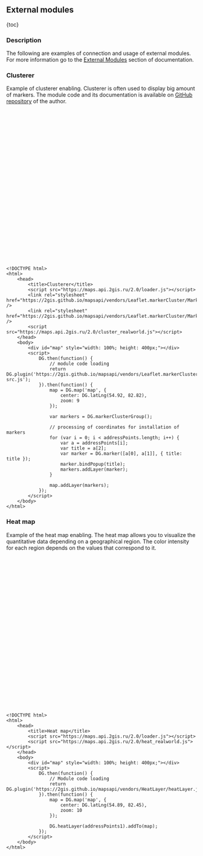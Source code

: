## External modules

{toc}

### Description

The following are examples of connection and usage of external modules. For more information go to the
<a href="/doc/maps/en/manual/dg-external-modules">External Modules</a> section of documentation.

### Clusterer

Example of clusterer enabling. Clusterer is often used to display big amount of markers. The module code and its documentation
is available on <a href="https://github.com/Leaflet/Leaflet.markercluster" target="_blank">GitHub repository</a> of the author.

<script src="https://maps.api.2gis.ru/2.0/loader.js"></script>
<link rel="stylesheet" href="https://2gis.github.io/mapsapi/vendors/Leaflet.markerCluster/MarkerCluster.css" />
<link rel="stylesheet" href="https://2gis.github.io/mapsapi/vendors/Leaflet.markerCluster/MarkerCluster.Default.css" />
<script src="https://maps.api.2gis.ru/2.0/cluster_realworld.js"></script>
<div id="map" style="width: 100%; height: 400px;"></div>
<script>
    DG.then(function() {
        // module code loading
        return DG.plugin('https://2gis.github.io/mapsapi/vendors/Leaflet.markerCluster/leaflet.markercluster-src.js');
    }).then(function() {
        map = DG.map('map', {
            center: DG.latLng(54.92, 82.82),
            zoom: 9
        });

        var markers = DG.markerClusterGroup();

        // processing of coordinates for installation of markers
        for (var i = 0; i < addressPoints.length; i++) {
            var a = addressPoints[i];
            var title = a[2];
            var marker = DG.marker([a[0], a[1]], { title: title });
            marker.bindPopup(title);
            markers.addLayer(marker);
        }

        map.addLayer(markers);
    });
</script>

    <!DOCTYPE html>
    <html>
        <head>
            <title>Clusterer</title>
            <script src="https://maps.api.2gis.ru/2.0/loader.js"></script>
            <link rel="stylesheet" href="https://2gis.github.io/mapsapi/vendors/Leaflet.markerCluster/MarkerCluster.css" />
            <link rel="stylesheet" href="https://2gis.github.io/mapsapi/vendors/Leaflet.markerCluster/MarkerCluster.Default.css" />
            <script src="https://maps.api.2gis.ru/2.0/cluster_realworld.js"></script>
        </head>
        <body>
            <div id="map" style="width: 100%; height: 400px;"></div>
            <script>
                DG.then(function() {
                    // module code loading
                    return DG.plugin('https://2gis.github.io/mapsapi/vendors/Leaflet.markerCluster/leaflet.markercluster-src.js');
                }).then(function() {
                    map = DG.map('map', {
                        center: DG.latLng(54.92, 82.82),
                        zoom: 9
                    });

                    var markers = DG.markerClusterGroup();

                    // processing of coordinates for installation of markers
                    for (var i = 0; i < addressPoints.length; i++) {
                        var a = addressPoints[i];
                        var title = a[2];
                        var marker = DG.marker([a[0], a[1]], { title: title });
                        marker.bindPopup(title);
                        markers.addLayer(marker);
                    }

                    map.addLayer(markers);
                });
            </script>
        </body>
    </html>


### Heat map

Example of the heat map enabling. The heat map allows you to visualize the quantitative data depending on
a geographical region. The color intensity for each region depends on the values that correspond to it.

<script src="https://maps.api.2gis.ru/2.0/heat_realworld.js"></script>
<div id="map1" style="width: 100%; height: 400px;"></div>
<script>
    DG.then(function() {
        // Module code loading
        return DG.plugin('https://2gis.github.io/mapsapi/vendors/HeatLayer/heatLayer.js');
    }).then(function() {
        map = DG.map('map1', {
            center: DG.latLng(54.89, 82.45),
            zoom: 10
        });

        DG.heatLayer(addressPoints1).addTo(map);
    });
</script>

    <!DOCTYPE html>
    <html>
        <head>
            <title>Heat map</title>
            <script src="https://maps.api.2gis.ru/2.0/loader.js"></script>
            <script src="https://maps.api.2gis.ru/2.0/heat_realworld.js"></script>
        </head>
        <body>
            <div id="map" style="width: 100%; height: 400px;"></div>
            <script>
                DG.then(function() {
                    // Module code loading
                    return DG.plugin('https://2gis.github.io/mapsapi/vendors/HeatLayer/heatLayer.js');
                }).then(function() {
                    map = DG.map('map', {
                        center: DG.latLng(54.89, 82.45),
                        zoom: 10
                    });

                    DG.heatLayer(addressPoints1).addTo(map);
                });
            </script>
        </body>
    </html>
